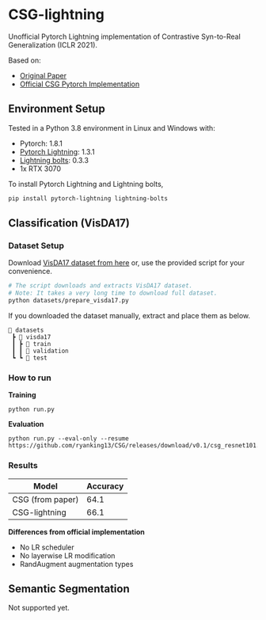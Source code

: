 # CSG-lightning

Unofficial Pytorch Lightning implementation of Contrastive Syn-to-Real Generalization (ICLR 2021).

Based on:

- [Original Paper](https://arxiv.org/abs/2104.02290)
- [Official CSG Pytorch Implementation](https://github.com/NVlabs/CSG)
## Environment Setup

Tested in a Python 3.8 environment in Linux and Windows with:

- Pytorch: 1.8.1
- [Pytorch Lightning](https://github.com/PyTorchLightning/pytorch-lightning): 1.3.1
- [Lightning bolts](https://github.com/PyTorchLightning/lightning-bolts): 0.3.3
- 1x RTX 3070
  
To install Pytorch Lightning and Lightning bolts,

```sh
pip install pytorch-lightning lightning-bolts
```

## Classification (VisDA17)
### Dataset Setup

Download [VisDA17 dataset from here](https://github.com/VisionLearningGroup/taskcv-2017-public/tree/master/classification) or,
use the provided script for your convenience.

```sh
# The script downloads and extracts VisDA17 dataset.
# Note: It takes a very long time to download full dataset.
python datasets/prepare_visda17.py
```

If you downloaded the dataset manually, extract and place them as below.

```
📂 datasets
 ┣ 📂 visda17
 ┃ ┣ 📂 train
 ┃ ┃ 📂 validation
 ┗ ┗ 📂 test
```

### How to run

__Training__

```
python run.py
```

__Evaluation__

```
python run.py --eval-only --resume https://github.com/ryanking13/CSG/releases/download/v0.1/csg_resnet101.ckpt
```

### Results

| Model                                   | Accuracy |
| --------------------------------------- | -------- |
| CSG (from paper)                        | 64.1     |
| CSG-lightning                           | 66.1     |

__Differences from official implementation__

- No LR scheduler
- No layerwise LR modification
- RandAugment augmentation types


## Semantic Segmentation

Not supported yet.